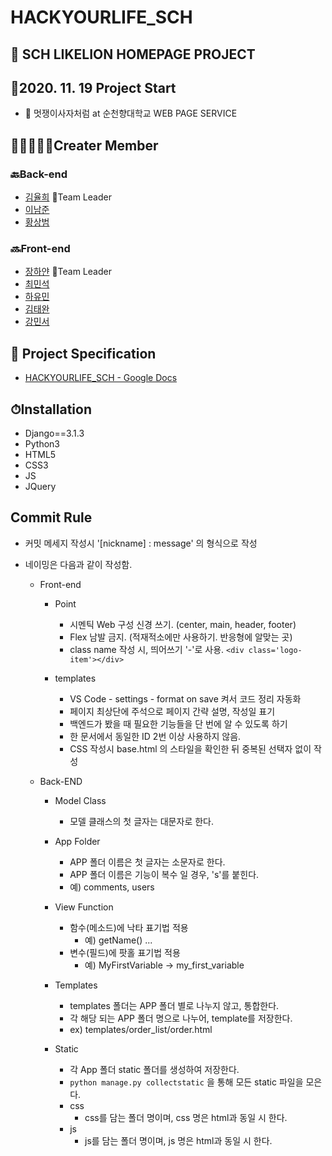 # HACKYOURLIFE_SCH
## 🦁 SCH LIKELION HOMEPAGE PROJECT  

## 🚩2020. 11. 19 Project Start

- 🌈 멋쟁이사자처럼 at 순천향대학교 WEB PAGE SERVICE  


## 👨‍👨‍👨‍👧‍👧Creater Member

### 🔙Back-end
- [김율희](https://github.com/yulhee741) 🚩Team Leader
- [이남준](https://github.com/ningpop)
- [황상범](https://github.com/HwangSB)
### 🔜Front-end
- [장하얀](https://github.com/white-jang) 🚩Team Leader
- [최민석](https://github.com/minsgy)
- [하유민](https://github.com/qhahd78)
- [김태완](https://github.com/wwan13)
- [강민서](https://github.com/mseo39)


## 📑 Project Specification

- [HACKYOURLIFE_SCH - Google Docs](https://docs.google.com/document/d/1a0cSXchb96LsK2EMrAxo3-F6dukYH6EYYl73jfSPJ3I/edit)

## ⏱Installation
- Django==3.1.3
- Python3
- HTML5
- CSS3
- JS
- JQuery


## Commit Rule

- 커밋 메세지 작성시 '[nickname] : message' 의 형식으로 작성 

- 네이밍은 다음과 같이 작성함.

  - Front-end
    - Point
      - 시멘틱 Web 구성 신경 쓰기. (center, main, header, footer)
      - Flex 남발 금지. (적재적소에만 사용하기. 반응형에 알맞는 곳)
      - class name 작성 시, 띄어쓰기 '-'로 사용. `<div class='logo-item'></div>`
    
    - templates
      - VS Code - settings - format on save 켜서 코드 정리 자동화
      - 페이지 최상단에 주석으로 페이지 간략 설명, 작성일 표기
      - 백엔드가 봤을 때 필요한 기능들을 단 번에 알 수 있도록 하기
      - 한 문서에서 동일한 ID 2번 이상 사용하지 않음.
      - CSS 작성시 base.html 의 스타일을 확인한 뒤 중복된 선택자 없이 작성
      
  - Back-END

    - Model Class

      - 모델 클래스의 첫 글자는 대문자로 한다.

    - App Folder

      - APP 폴더 이름은 첫 글자는 소문자로 한다.
      - APP 폴더 이름은 기능이 복수 일 경우, 's'를 붙힌다.
      - 예) comments, users

    - View Function

      - 함수(메소드)에 낙타 표기법 적용
        - 예) getName() ...
      - 변수(필드)에 팟홀 표기법 적용
        - 예) MyFirstVariable -> my_first_variable

    - Templates

      - templates 폴더는 APP 폴더 별로 나누지 않고, 통합한다.
      - 각 해당 되는 APP 폴더 명으로 나누어, template를 저장한다.
      - ex) templates/order_list/order.html

    - Static
      - 각 App 폴더 static 폴더를 생성하여 저장한다.
      - `python manage.py collectstatic` 을 통해 모든 static 파일을 모은다.
      - css
        - css를 담는 폴더 명이며, css 명은 html과 동일 시 한다.
      - js
        - js를 담는 폴더 명이며, js 명은 html과 동일 시 한다.
